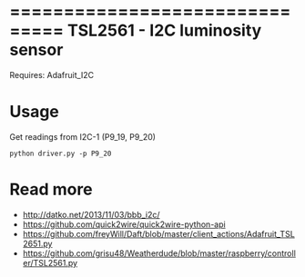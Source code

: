 
===============================
TSL2561 - I2C luminosity sensor
===============================

Requires: Adafruit_I2C

Usage
=========

Get readings from I2C-1 (P9_19, P9_20)

    python driver.py -p P9_20

Read more
=========

* http://datko.net/2013/11/03/bbb_i2c/
* https://github.com/quick2wire/quick2wire-python-api
* https://github.com/freyWill/Daft/blob/master/client_actions/Adafruit_TSL2651.py
* https://github.com/grisu48/Weatherdude/blob/master/raspberry/controller/TSL2561.py
